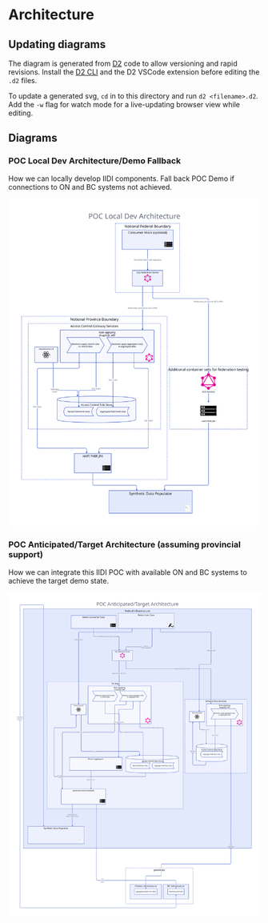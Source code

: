 # Architecture

## Updating diagrams

The diagram is generated from [D2](https://d2lang.com/) code to allow versioning and rapid revisions. Install the [D2 CLI](https://d2lang.com/tour/install/) and the D2 VSCode extension before editing the `.d2` files.

To update a generated svg, `cd` in to this directory and run `d2 <filename>.d2`. Add the `-w` flag for watch mode for a live-updating browser view while editing.

## Diagrams

### POC Local Dev Architecture/Demo Fallback

How we can locally develop IIDI components. Fall back POC Demo if connections to ON and BC systems not achieved.

![POC Local Dev Architecture](poc-local-dev-architecture.svg)

### POC Anticipated/Target Architecture (assuming provincial support)

How we can integrate this IIDI POC with available ON and BC systems to achieve the target demo state.

![POC Target Architecture](poc-target-architecture.svg)
